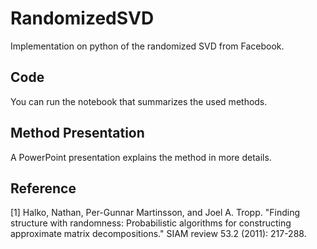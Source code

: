 # RandomizedSVD
Implementation on python of the randomized SVD from Facebook.

## Code
You can run the notebook that summarizes the used methods.

## Method Presentation
A PowerPoint presentation explains the method in more details.

## Reference

[1] Halko, Nathan, Per-Gunnar Martinsson, and Joel A. Tropp. "Finding structure with randomness: Probabilistic algorithms for constructing approximate matrix decompositions." SIAM review 53.2 (2011): 217-288.


